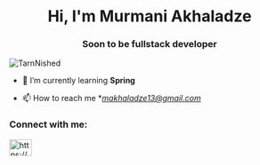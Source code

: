 <h1 align="center">Hi, I'm Murmani Akhaladze</h1>
<h3 align="center">Soon to be fullstack developer</h3>

<p align="left"> <img src="https://komarev.com/ghpvc/?username=TarnNished&label=Profile%20views&color=0e75b6&style=flat" alt="TarnNished" /> </p>

- 🌱 I’m currently learning **Spring**

- 📫 How to reach me **makhaladze13@gmail.com*

<h3 align="left">Connect with me:</h3>
<p align="left">
<a href="https://www.linkedin.com/in/murmani-akhaladze-7a851829b//" target="blank"><img align="center" src="https://raw.githubusercontent.com/rahuldkjain/github-profile-readme-generator/master/src/images/icons/Social/linked-in-alt.svg" alt="https://www.linkedin.com/in/murmani-akhaladze-7a851829b/" height="30" width="40" /></a>
</p>

